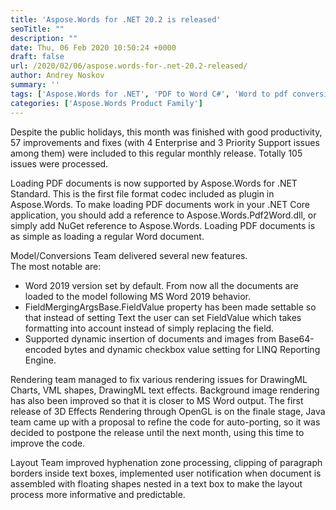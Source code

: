 ```yaml
---
title: 'Aspose.Words for .NET 20.2 is released'
seoTitle: ""
description: ""
date: Thu, 06 Feb 2020 10:50:24 +0000
draft: false
url: /2020/02/06/aspose.words-for-.net-20.2-released/
author: Andrey Noskov
summary: ''
tags: ['Aspose.Words for .NET', 'PDF to Word C#', 'Word to pdf conversion C#', 'insert ole object', 'new release of Aspose.Words', 'release notes', 'word to pdf .net core', 'word to pdf c#', 'word to pdf in .NET', 'word to pdf programmatically']
categories: ['Aspose.Words Product Family']
---
```


Despite the public holidays, this month was finished with good productivity, 57 improvements and fixes (with 4 Enterprise and 3 Priority Support issues among them) were included to this regular monthly release. Totally 105 issues were processed.

Loading PDF documents is now supported by Aspose.Words for .NET Standard. This is the first file format codec included as plugin in Aspose.Words. To make loading PDF documents work in your .NET Core application, you should add a reference to Aspose.Words.Pdf2Word.dll, or simply add NuGet reference to Aspose.Words. Loading PDF documents is as simple as loading a regular Word document.

Model/Conversions Team delivered several new features.  
The most notable are:

*   Word 2019 version set by default. From now all the documents are loaded to the model following MS Word 2019 behavior.
*   FieldMergingArgsBase.FieldValue property has been made settable so that instead of setting Text the user can set FieldValue which takes formatting into account instead of simply replacing the field.
*   Supported dynamic insertion of documents and images from Base64-encoded bytes and dynamic checkbox value setting for LINQ Reporting Engine.

Rendering team managed to fix various rendering issues for DrawingML Charts, VML shapes, DrawingML text effects. Background image rendering has also been improved so that it is closer to MS Word output. The first release of 3D Effects Rendering through OpenGL is on the finale stage, Java team came up with a proposal to refine the code for auto-porting, so it was decided to postpone the release until the next month, using this time to improve the code.

Layout Team improved hyphenation zone processing, clipping of paragraph borders inside text boxes, implemented user notification when document is assembled with floating shapes nested in a text box to make the layout process more informative and predictable.









